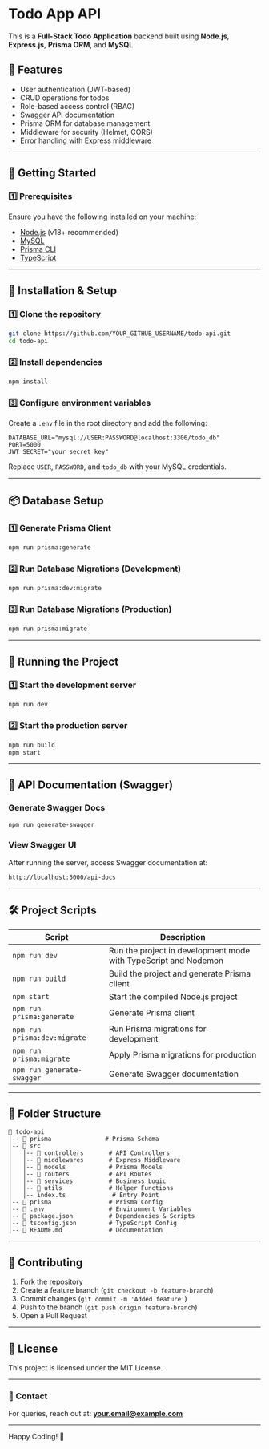 # Todo App API

This is a **Full-Stack Todo Application** backend built using **Node.js**, **Express.js**, **Prisma ORM**, and **MySQL**.

## 📌 Features

- User authentication (JWT-based)
- CRUD operations for todos
- Role-based access control (RBAC)
- Swagger API documentation
- Prisma ORM for database management
- Middleware for security (Helmet, CORS)
- Error handling with Express middleware

---

## 🚀 Getting Started

### 1️⃣ Prerequisites

Ensure you have the following installed on your machine:

- [Node.js](https://nodejs.org/) (v18+ recommended)
- [MySQL](https://www.mysql.com/)
- [Prisma CLI](https://www.prisma.io/docs/concepts/components/prisma-cli)
- [TypeScript](https://www.typescriptlang.org/)

---

## 🔧 Installation & Setup

### 1️⃣ Clone the repository

```bash
git clone https://github.com/YOUR_GITHUB_USERNAME/todo-api.git
cd todo-api
```

### 2️⃣ Install dependencies

```bash
npm install
```

### 3️⃣ Configure environment variables

Create a `.env` file in the root directory and add the following:

```env
DATABASE_URL="mysql://USER:PASSWORD@localhost:3306/todo_db"
PORT=5000
JWT_SECRET="your_secret_key"
```

Replace `USER`, `PASSWORD`, and `todo_db` with your MySQL credentials.

---

## 📦 Database Setup

### 1️⃣ Generate Prisma Client
```bash
npm run prisma:generate
```

### 2️⃣ Run Database Migrations (Development)
```bash
npm run prisma:dev:migrate
```

### 3️⃣ Run Database Migrations (Production)
```bash
npm run prisma:migrate
```

---

## 🚀 Running the Project

### 1️⃣ Start the development server
```bash
npm run dev
```

### 2️⃣ Start the production server
```bash
npm run build
npm start
```

---

## 📜 API Documentation (Swagger)

### Generate Swagger Docs
```bash
npm run generate-swagger
```

### View Swagger UI
After running the server, access Swagger documentation at:

```
http://localhost:5000/api-docs
```

---

## 🛠 Project Scripts

| Script                  | Description |
|-------------------------|-------------|
| `npm run dev`           | Run the project in development mode with TypeScript and Nodemon |
| `npm run build`         | Build the project and generate Prisma client |
| `npm start`            | Start the compiled Node.js project |
| `npm run prisma:generate` | Generate Prisma client |
| `npm run prisma:dev:migrate` | Run Prisma migrations for development |
| `npm run prisma:migrate` | Apply Prisma migrations for production |
| `npm run generate-swagger` | Generate Swagger documentation |

---

## 🎯 Folder Structure

```
📂 todo-api
│-- 📂 prisma               # Prisma Schema
│-- 📂 src
│   │-- 📂 controllers       # API Controllers
│   │-- 📂 middlewares       # Express Middleware
│   │-- 📂 models            # Prisma Models
│   │-- 📂 routers           # API Routes
│   │-- 📂 services          # Business Logic
│   │-- 📂 utils             # Helper Functions
│   │-- index.ts             # Entry Point
│-- 📂 prisma                # Prisma Config
│-- 📜 .env                  # Environment Variables
│-- 📜 package.json          # Dependencies & Scripts
│-- 📜 tsconfig.json         # TypeScript Config
│-- 📜 README.md             # Documentation
```

---

## 🤝 Contributing

1. Fork the repository
2. Create a feature branch (`git checkout -b feature-branch`)
3. Commit changes (`git commit -m 'Added feature'`)
4. Push to the branch (`git push origin feature-branch`)
5. Open a Pull Request

---

## 📜 License

This project is licensed under the MIT License.

---

### 📧 Contact

For queries, reach out at: **your.email@example.com**

---

Happy Coding! 🚀

